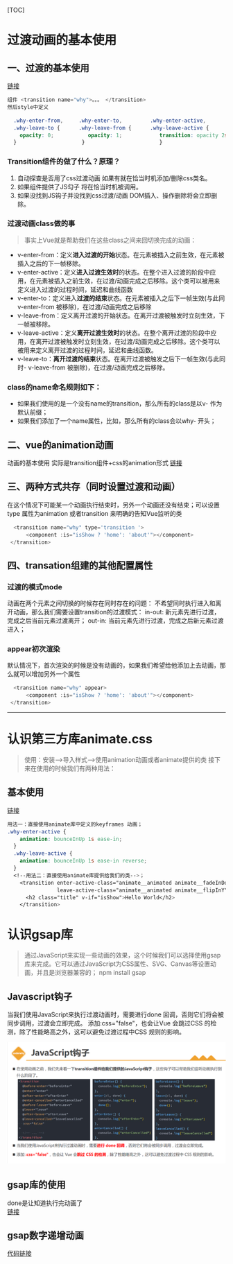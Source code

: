 [TOC]

# 过渡动画的基本使用

## 一、过渡的基本使用
[链接](src\动画的基本使用\过渡动画基本使用.vue)
```javascript
组件 <transition name="why">。。。 </transition>
然后style中定义
```

```css
  .why-enter-from,     .why-enter-to,         .why-enter-active,
  .why-leave-to {      .why-leave-from {      .why-leave-active {
    opacity: 0;           opacity: 1;            transition: opacity 2s ease;
  }                     }                        }
```
### Transition组件的做了什么？原理？
1. 自动探查是否用了css过渡动画 如果有就在恰当时机添加/删除css类名。
2. 如果组件提供了JS勾子  将在恰当时机被调用。
3. 如果没找到JS钩子并没找到css过渡/动画 DOM插入、操作删除将会立即删除。

### 过渡动画class做的事
>事实上Vue就是帮助我们在这些class之间来回切换完成的动画：

- v-enter-from：定义**进入过渡的开始**状态。在元素被插入之前生效，在元素被插入之后的下一帧移除。
- v-enter-active：定义**进入过渡生效时**的状态。在整个进入过渡的阶段中应用，在元素被插入之前生效，在过渡/动画完成之后移除。这个类可以被用来定义进入过渡的过程时间，延迟和曲线函数
- v-enter-to：定义进入**过渡的结束**状态。在元素被插入之后下一帧生效(与此同v-enter-from 被移除)，在过渡/动画完成之后移除
- v-leave-from：定义离开过渡的开始状态。在离开过渡被触发时立刻生效，下一帧被移除。
- v-leave-active：定义**离开过渡生效时**的状态。在整个离开过渡的阶段中应用，在离开过渡被触发时立刻生效，在过渡/动画完成之后移除。这个类可以被用来定义离开过渡的过程时间，延迟和曲线函数。
- v-leave-to：**离开过渡的结束**状态。在离开过渡被触发之后下一帧生效(与此同时- v-leave-from 被删除)，在过渡/动画完成之后移除。

### class的name命名规则如下：
- 如果我们使用的是一个没有name的transition，那么所有的class是以v- 作为默认前缀；
- 如果我们添加了一个name属性，比如<transtion name="why">，那么所有的class会以why- 开头；

## 二、vue的animation动画
动画的基本使用
实际是transition组件+css的animation形式
[链接](src/动画的基本使用/animation动画.vue)
## 三、两种方式共存（同时设置过渡和动画）
在这个情况下可能某一个动画执行结束时，另外一个动画还没有结束；可以设置type 属性为animation 或者transition 来明确的告知Vue监听的类
```JavaScript
  <transition name="why" type='transition '>
      <component :is="isShow ? 'home': 'about'"></component>
 </transition>
```
## 四、transation组建的其他配置属性
### 过渡的模式mode
动画在两个元素之间切换的时候存在同时存在的问题：
不希望同时执行进入和离开动画，那么我们需要设置transition的过渡模式：
in-out: 新元素先进行过渡，完成之后当前元素过渡离开；
out-in: 当前元素先进行过渡，完成之后新元素过渡进入；
### appear初次渲染
默认情况下，首次渲染的时候是没有动画的，如果我们希望给他添加上去动画，那么就可以增加另外一个属性
```JavaScript
  <transition name="why" appear>
      <component :is="isShow ? 'home': 'about'"></component>
 </transition>
```



------



# 认识第三方库animate.css

> 使用：安装-->导入样式-->使用animation动画或者animate提供的类
接下来在使用的时候我们有两种用法：

## 基本使用
[链接](src\结合第三方库animate.css使用\结合animate使用.vue)
```CSS   
用法一：直接使用animate库中定义的keyframes 动画；                
.why-enter-active {                             
    animation: bounceInUp 1s ease-in;           
  }                                             
  .why-leave-active {                           
    animation: bounceInUp 1s ease-in reverse;   
  } 
  <!--用法二：直接使用animate库提供给我们的类-->；  
    <transition enter-active-class="animate__animated animate__fadeInDown"
                leave-active-class="animate__animated animate__flipInY">
      <h2 class="title" v-if="isShow">Hello World</h2>
    </transition>                                         
```
# 认识gsap库
>通过JavaScript来实现一些动画的效果，这个时候我们可以选择使用gsap库来完成。它可以通过JavaScript为CSS属性、SVG、Canvas等设置动画，并且是浏览器兼容的；
npm install gsap

## Javascript钩子
当我们使用JavaScript来执行过渡动画时，需要进行done 回调，否则它们将会被同步调用，过渡会立即完成。
添加:css="false"，也会让Vue 会跳过CSS 的检测，除了性能略高之外，这可以避免过渡过程中CSS 规则的影响。

![Image](https://github.com/phj-999/JS-notes/blob/main/vue3+ts/vue3%E5%AE%9E%E7%8E%B0%E5%8A%A8%E7%94%BB/src/assets/Javascript%E9%92%A9%E5%AD%90.PNG?raw=true)

## gsap库的使用 
done是让知道执行完动画了<br/>
[链接](src\结合第三方库animate.css使用\结合gsap使用.vue)
## gsap数字递增动画
[代码链接](src\结合第三方库animate.css使用\gsap数字递增动画.vue)

